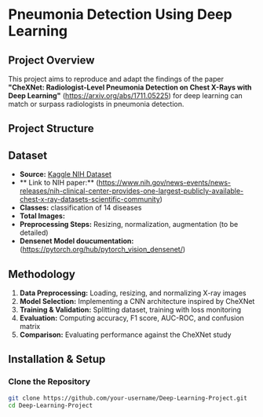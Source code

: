 # Pneumonia Detection Using Deep Learning  

## Project Overview  
This project aims to reproduce and adapt the findings of the paper **"CheXNet: Radiologist-Level Pneumonia Detection on Chest X-Rays with Deep Learning"** (https://arxiv.org/abs/1711.05225) for deep learning can match or surpass radiologists in pneumonia detection.  

## Project Structure 


## Dataset  
- **Source:** [Kaggle NIH Dataset](https://www.kaggle.com/datasets/nih-chest-xrays/data)
- ** Link to NIH paper:**  (https://www.nih.gov/news-events/news-releases/nih-clinical-center-provides-one-largest-publicly-available-chest-x-ray-datasets-scientific-community)
- **Classes:** classification of 14 diseases  
- **Total Images:**  
- **Preprocessing Steps:** Resizing, normalization, augmentation (to be detailed)  
- **Densenet Model doucumentation:** (https://pytorch.org/hub/pytorch_vision_densenet/)

## Methodology  
1. **Data Preprocessing:** Loading, resizing, and normalizing X-ray images  
2. **Model Selection:** Implementing a CNN architecture inspired by CheXNet  
3. **Training & Validation:** Splitting dataset, training with loss monitoring  
4. **Evaluation:** Computing accuracy, F1 score, AUC-ROC, and confusion matrix  
5. **Comparison:** Evaluating performance against the CheXNet study  

## Installation & Setup  
### Clone the Repository  
```sh
git clone https://github.com/your-username/Deep-Learning-Project.git
cd Deep-Learning-Project
